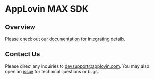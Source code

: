 # AppLovin MAX SDK

## Overview
Please check out our [documentation](https://dash.applovin.com/documentation/mediation/android/getting-started) for integrating details.

## Contact Us
Please direct any inquiries to devsupport@applovin.com. You may also open an [issue](https://help.github.com/en/articles/creating-an-issue) for technical questions or bugs.
